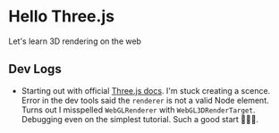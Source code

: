 # Hello Three.js

Let's learn 3D rendering on the web

## Dev Logs
- Starting out with official [Three.js docs](https://threejs.org/docs/#manual/en/introduction/Creating-a-scene). I'm stuck creating a scence. Error in the dev tools said the `renderer` is not a valid Node element. Turns out I misspelled `WebGLRenderer` with `WebGL3DRenderTarget`. Debugging even on the simplest tutorial. Such a good start 🤦🏻‍♂️.